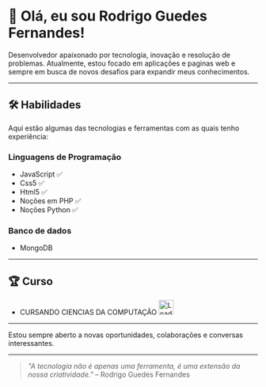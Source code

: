 # 👋 Olá, eu sou Rodrigo Guedes Fernandes!



Desenvolvedor apaixonado por tecnologia, inovação e resolução de problemas. Atualmente, estou focado em aplicações e paginas web e sempre em busca de novos desafios para expandir meus conhecimentos.

---

## 🛠️ Habilidades

Aqui estão algumas das tecnologias e ferramentas com as quais tenho experiência:

### Linguagens de Programação
- JavaScript ✅
- Css5 ✅
- Html5 ✅
- Noções em PHP ✅
- Noções Python ✅
  
### Banco de dados
- MongoDB

---

## 🏆 Curso

- CURSANDO CIENCIAS DA COMPUTAÇÃO     <img src="https://github.com/user-attachments/assets/48953480-098c-4c06-82f0-aaf18aca930f" alt="Loading GIF" width="30">

---

Estou sempre aberto a novas oportunidades, colaborações e conversas interessantes.

---

> *"A tecnologia não é apenas uma ferramenta, é uma extensão da nossa criatividade."* – Rodrigo Guedes Fernandes
